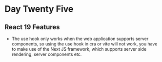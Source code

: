 # Day Twenty Five

## React 19 Features

- The use hook only works when the web application supports server components, so using the use hook in cra or vite will not work, you have to make use of the Next JS framework, which supports server side rendering, server components etc.